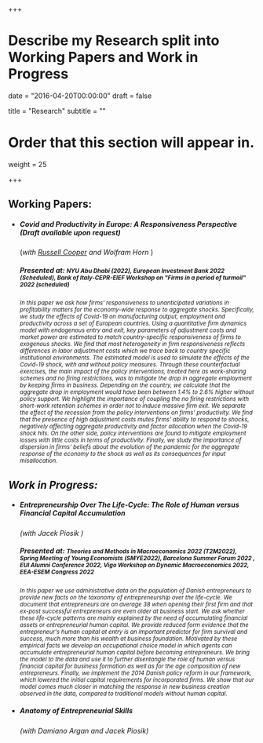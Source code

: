 +++
# Describe my Research split into Working Papers and Work in Progress

date = "2016-04-20T00:00:00"
draft = false

title = "Research"
subtitle = ""

# Order that this section will appear in.
weight = 25

+++

<h2>Working Papers:</h2>


<ul><li><h5> Covid and Productivity in Europe: A Responsiveness Perspective (<i>Draft available upon request</i>)</h5>
(<i>with <a href=https://sites.google.com/site/coopereconomics/ target="_blank">Russell Cooper</a>  and Wolfram Horn </i>)
<h5> Presented at: <small> NYU Abu Dhabi (2022), European Investment Bank 2022 (<i>Scheduled<i>), Bank of Italy-CEPR-EIEF Workshop on "Firms in a period of turmoil" 2022 (scheduled) </small></h5>

<p><small> In this paper we ask how firms’ responsiveness to unanticipated variations in profitability matters for the economy-wide response to aggregate shocks. Specifically, we study the effects of Covid-19 on manufacturing output, employment and productivity across a set of European countries. Using a quantitative firm dynamics model with endogenous entry and exit, key parameters of adjustment costs and market power are estimated to match country-specific responsiveness of firms to exogenous shocks. We find that most heterogeneity in firm responsiveness reflects differences in labor adjustment costs which we trace back to country specific institutional environments. The estimated model is used to simulate the effects of the Covid-19 shock, with and without policy measures. Through these counterfactual exercises, the main impact of the policy interventions, treated here as work-sharing schemes and no firing restrictions, was to mitigate the drop in aggregate employment by keeping firms in business. Depending on the country, we calculate that the aggregate drop in employment would have been between 1.4% to 2.6% higher without policy support. We highlight the importance of coupling the no firing restrictions with short-work retention schemes in order not to induce massive firm exit. We separate the effect of the recession from the policy interventions on firms’ productivity. We find that the presence of high adjustment costs mutes firms’ ability to respond to shocks, negatively affecting aggregate productivity and factor allocation when the Covid-19 shock hits. On the other side, policy interventions are found to mitigate employment losses with little costs in terms of productivity. Finally, we study the importance of dispersion in firms’ beliefs about the evolution of the pandemic for the aggregate response of the economy to the shock as well as its consequences for input misallocation. </small></p></li></ul>

<h2>Work in Progress:</h2>

<ul><li><h5> Entrepreneurship Over The Life-Cycle: The Role of Human versus Financial Capital Accumulation </h5> (<i>with Jacek Piosik </i>)

<h5> Presented at: <small> Theories and Methods in Macroeconomics 2022 (T2M2022), Spring Meeting of Young Economists (SMYE2022), Barcelona Summer Forum 2022 , EUI Alumni Conference 2022, Vigo Workshop on Dynamic Macroeconomics 2022, EEA-ESEM Congress 2022  </small></h5>

<p><small> In this paper we use administrative data on the population of Danish entrepreneurs to provide new facts on the taxonomy of entrepreneurship over the life-cycle. We document that entrepreneurs are on average 38 when opening their first firm and that ex-post successful entrepreneurs are even older at business start. We ask whether these life-cycle patterns are mainly explained by the need of accumulating financial assets or entrepreneurial human capital. We provide reduced form evidence that the entrepreneur's human capital at entry is an important predictor for firm survival and success, much more than his wealth at business foundation.  Motivated by these empirical facts we develop an occupational choice model in which agents can accumulate entrepreneurial human capital before becoming entrepreneurs. We bring the model to the data and use it to further disentangle the role of human versus financial capital for business formation as well as for the age composition of new entrepreneurs. Finally, we implement the 2014 Danish policy reform in our framework, which lowered the initial capital requirements for incorporated firms. We show that our model comes much closer in matching the response in new business creation observed in the data, compared to traditional models without human capital.</small></p></li></ul>

<ul><li><p><h5>Anatomy of Entrepreneurial Skills </h5>
(<i>with Damiano Argan and Jacek Piosik</i>)</p></li></ul>
